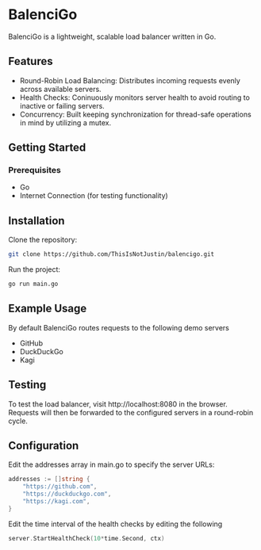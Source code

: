 # BalenciGo

BalenciGo is a lightweight, scalable load balancer written in Go.

## Features
- Round-Robin Load Balancing: Distributes incoming requests evenly across available servers.
- Health Checks: Coninuously monitors server health to avoid routing to inactive or failing servers.
- Concurrency: Built keeping synchronization for thread-safe operations in mind by utilizing a mutex.

## Getting Started
### Prerequisites
- Go
- Internet Connection (for testing functionality)

## Installation
Clone the repository:
```bash
git clone https://github.com/ThisIsNotJustin/balencigo.git
```
Run the project:
```bash
go run main.go
```

## Example Usage
By default BalenciGo routes requests to the following demo servers
- GitHub
- DuckDuckGo
- Kagi

## Testing
To test the load balancer, visit http://localhost:8080 in the browser. 
Requests will then be forwarded to the configured servers in a round-robin cycle.

## Configuration
Edit the addresses array in main.go to specify the server URLs:
```go
addresses := []string {
    "https://github.com",
	"https://duckduckgo.com",
	"https://kagi.com",
}
```

Edit the time interval of the health checks by editing the following
```go
server.StartHealthCheck(10*time.Second, ctx)
```